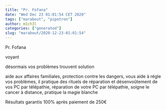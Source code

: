 ```yaml
---
title: "Pr. Fofana"
date: "Wed Dec 23 01:01:54 CET 2020"
tags: ["marabout", "pipotron"]
author: m1ch3l
categories: ["generated"]
slug: "marabout/2020-12-23-01:01:54"
---
```


Pr. Fofana

voyant

désormais vos problèmes trouvent solution

aide aux affaires familiales, protection contre les dangers, vous aide à régle vos problèmes, il pratique des rituels de réparation et désenvoûtement de vos PC par télépathie, réparation de votre PC par télépathie, soigne le cancer à distance, pratique la magie blanche

Résultats garantis 100% après paiement de 250€
